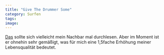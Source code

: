 ```yaml
---
title: "Give The Drummer Some"
category: Surfen
tags: 
image: 
---
```


[Das](http://lifehacker.com/software/how-to/soundproof-your-apartment-270852.php) sollte sich vielleicht mein Nachbar mal durchlesen. Aber im Moment ist er ohnehin sehr gemäßigt, was für mich eine 1,5fache Erhöhung meiner Lebensqualität bedeutet.